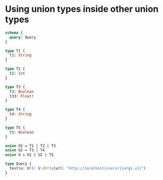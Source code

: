 # Using union types inside other union types

```graphql @schema
schema {
  query: Query
}

type T1 {
  t1: String
}

type T2 {
  t2: Int
}

type T3 {
  t3: Boolean
  t33: Float!
}

type T4 {
  t4: String
}

type T5 {
  t5: Boolean
}

union U1 = T1 | T2 | T3
union U2 = T3 | T4
union U = U1 | U2 | T5

type Query {
  test(u: U!): U @http(url: "http://localhost/users/{{args.u}}")
}
```
